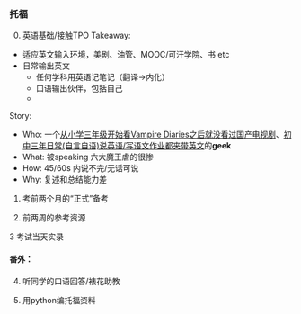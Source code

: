 ### 托福

0. 英语基础/接触TPO
Takeaway: 
- 适应英文输入环境，美剧、油管、MOOC/可汗学院、书 etc
- 日常输出英文
	- 任何学科用英语记笔记（翻译->内化）
	- 口语输出伙伴，包括自己
	- 

Story:
- Who: 一个[从小学三年级开始看Vampire Diaries之后就没看过国产电视剧]()、[初中三年日常(自言自语)说英语/写语文作业都夹带英文]()的**geek** 
- What: 被speaking 六大魔王虐的很惨
- How: 45/60s 内说不完/无话可说
- Why: 复述和总结能力差

1. 考前两个月的“正式”备考


2. 前两周的参考资源

3 考试当天实录




#### 番外：
4. 听同学的口语回答/裱花助教

5. 用python编托福资料